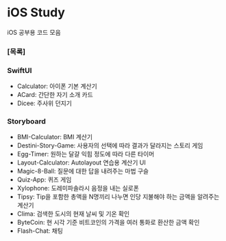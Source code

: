 # iOS Study
iOS 공부용 코드 모음

### [목록]

### SwiftUI
* Calculator: 아이폰 기본 계산기
* ACard: 간단한 자기 소개 카드
* Dicee: 주사위 던지기

### Storyboard
* BMI-Calculator: BMI 계산기
* Destini-Story-Game: 사용자의 선택에 따라 결과가 달라지는 스토리 게임
* Egg-Timer: 원하는 달걀 익힘 정도에 따라 다른 타이머
* Layout-Calculator: Autolayout 연습용 계산기 UI
* Magic-8-Ball: 질문에 대한 답을 내려주는 마법 구슬
* Quiz-App: 퀴즈 게임
* Xylophone: 도레미파솔라시 음정을 내는 실로폰
* Tipsy: Tip을 포함한 총액을 N명끼리 나누면 인당 지불해야 하는 금액을 알려주는 계산기
* Clima: 검색한 도시의 현재 날씨 및 기온 확인
* ByteCoin: 현 시각 기준 비트코인의 가격을 여러 통화로 환산한 금액 확인
* Flash-Chat: 채팅
